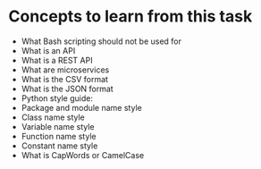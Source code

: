 # Concepts to learn from this task

- What Bash scripting should not be used for
- What is an API
- What is a REST API
- What are microservices
- What is the CSV format
- What is the JSON format
- Python style guide:
- Package and module name style
- Class name style
- Variable name style
- Function name style
- Constant name style
- What is CapWords or CamelCase
